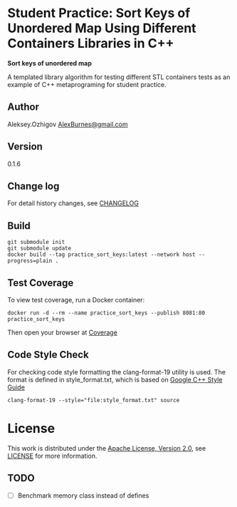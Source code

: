 # Student Practice: Sort Keys of Unordered Map Using Different Containers Libraries in C++

**Sort keys of unordered map**

A templated library algorithm for testing different STL containers tests as an example of C++ metaprograming for
student practice.

## Author

Aleksey.Ozhigov <AlexBurnes@gmail.com>

## Version

0.1.6

## Change log

For detail history changes, see [CHANGELOG](CHANGELOG.md)

## Build

    git submodule init
    git submodule update
    docker build --tag practice_sort_keys:latest --network host --progress=plain .

## Test Coverage

To view test coverage, run a Docker container:

    docker run -d --rm --name practice_sort_keys --publish 8081:80 practice_sort_keys

Then open your browser at [Coverage](http://localhost:8081)

## Code Style Check

For checking code style formatting the clang-format-19 utility is used.
The format is defined in style_format.txt, which is based on [Google C++ Style Guide](https://google.github.io/styleguide/cppguide.html)

    clang-format-19 --style="file:style_format.txt" source

# License

This work is distributed under the [Apache License, Version 2.0](https://www.apache.org/licenses/LICENSE-2.0), see [LICENSE](https://github.com:AlexBurnes/practice-sort_keys/blob/master/LICENSE) for more information.

## TODO

* [ ] Benchmark memory class instead of defines